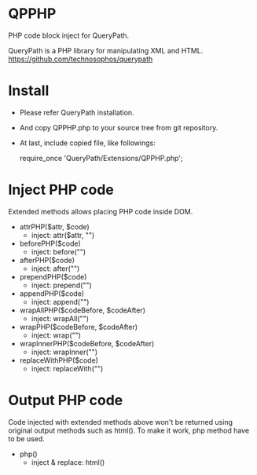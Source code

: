 QPPHP
=====

PHP code block inject for QueryPath.

QueryPath is a PHP library for manipulating XML and HTML.
https://github.com/technosophos/querypath

# Install

- Please refer QueryPath installation.
- And copy QPPHP.php to your source tree from git repository.
- At last, include copied file, like followings:

	require_once 'QueryPath/Extensions/QPPHP.php';

# Inject PHP code

Extended methods allows placing PHP code inside DOM.

* attrPHP($attr, $code) 
  * inject: attr($attr, "<?php $code ?>") 
* beforePHP($code) 
  * inject: before("<?php $code ?>") 
* afterPHP($code) 
  * inject: after("<?php $code ?>") 
* prependPHP($code) 
  * inject: prepend("<?php $code ?>") 
* appendPHP($code) 
  * inject: append("<?php $code ?>") 
* wrapAllPHP($codeBefore, $codeAfter) 
  * inject: wrapAll("<?php $codeBefore?><?php $codeAfter ?>") 
* wrapPHP($codeBefore, $codeAfter) 
  * inject: wrap("<?php $codeBefore?><?php $codeAfter ?>") 
* wrapInnerPHP($codeBefore, $codeAfter) 
  * inject: wrapInner("<?php $codeBefore?><?php $codeAfter ?>") 
* replaceWithPHP($code) 
  * inject: replaceWith("<?php $code ?>")

# Output PHP code

Code injected with extended methods above won't be returned using original output methods such as html(). 
To make it work, php method have to be used.

* php() 
  * inject & replace: html() 

